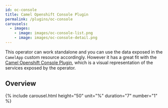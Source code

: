 ```yaml
---
id: oc-console
title: Camel Openshift Console Plugin
permalink: /plugins/oc-console
carousels:
  - images: 
    - image: images/oc-console-list.png
    - image: images/oc-console-detail.png
---
```


This operator can work standalone and you can use the data exposed in the `CamelApp` custom resource accordingly. However it has a great fit with the [Camel Openshift Console Plugin](https://github.com/camel-tooling/camel-openshift-console-plugin?tab=readme-ov-file#deployment-to-openshift), which is a visual representation of the services exposed by the operator.

## Overview

  {% include carousel.html height="50" unit="%" duration="7" number="1" %}
